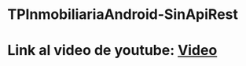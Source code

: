 # TPInmobiliariaAndroid-SinApiRest

<h1> Link al video de youtube:  <a href="https://www.youtube.com/watch?v=Zu6-xGdxYiw"> Video </a> </h1>

 
